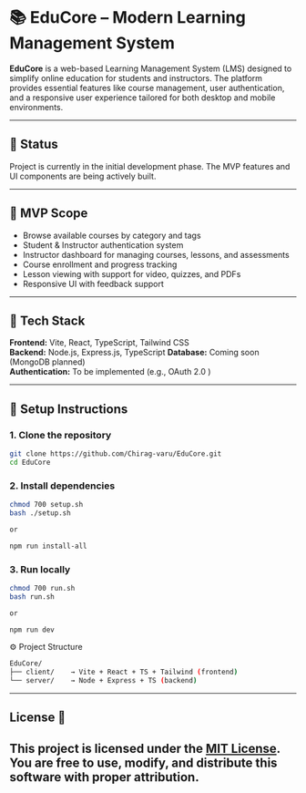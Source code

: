 # 📚 EduCore – Modern Learning Management System

**EduCore** is a web-based Learning Management System (LMS) designed to simplify online education for students and instructors. The platform provides essential features like course management, user authentication, and a responsive user experience tailored for both desktop and mobile environments.

---

## 🚧 Status

Project is currently in the initial development phase. The MVP features and UI components are being actively built.

---

## 📌 MVP Scope

- Browse available courses by category and tags  
- Student & Instructor authentication system  
- Instructor dashboard for managing courses, lessons, and assessments  
- Course enrollment and progress tracking  
- Lesson viewing with support for video, quizzes, and PDFs  
- Responsive UI with feedback support  

---

## 🧰 Tech Stack

**Frontend:** Vite, React, TypeScript, Tailwind CSS  
**Backend:** Node.js, Express.js, TypeScript
**Database:** Coming soon (MongoDB planned)  
**Authentication:** To be implemented (e.g., OAuth 2.0 )

---

## 📂 Setup Instructions

### 1. Clone the repository

```bash
git clone https://github.com/Chirag-varu/EduCore.git
cd EduCore
```

### 2. Install dependencies

```bash
chmod 700 setup.sh
bash ./setup.sh

or 

npm run install-all
```

### 3. Run locally

```bash
chmod 700 run.sh
bash run.sh

or 

npm run dev
```

⚙️ Project Structure
```bash
EduCore/
├── client/    → Vite + React + TS + Tailwind (frontend)
└── server/    → Node + Express + TS (backend)
```

---

## **License** 📜
This project is licensed under the [MIT License](LICENSE).
You are free to use, modify, and distribute this software with proper attribution.
---